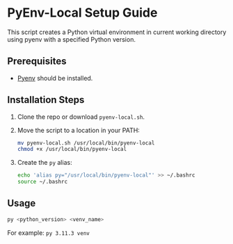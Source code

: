 # PyEnv-Local Setup Guide

This script creates a Python virtual environment in current working directory using pyenv with a specified Python version. 

## Prerequisites

- [Pyenv](https://github.com/pyenv/pyenv) should be installed.

## Installation Steps

1. Clone the repo or download `pyenv-local.sh`.
2. Move the script to a location in your PATH:

    ```bash
    mv pyenv-local.sh /usr/local/bin/pyenv-local
    chmod +x /usr/local/bin/pyenv-local
    ```

3. Create the `py` alias:

    ```bash
    echo 'alias py="/usr/local/bin/pyenv-local"' >> ~/.bashrc
    source ~/.bashrc
    ```

## Usage

```bash
py <python_version> <venv_name>
```

For example: `py 3.11.3 venv`
